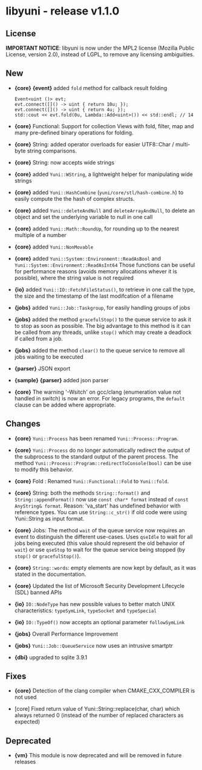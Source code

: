 libyuni - release v1.1.0
========================

License
-------

**IMPORTANT NOTICE**: libyuni is now under the MPL2 license
(Mozilla Public License, version 2.0), instead of LGPL, to remove any
licensing ambiguities.



New
---

 * **{core}** **{event}** added `fold` method for callback result folding

    ```
	Event<uint ()> evt;
	evt.connect([]() -> uint { return 10u; });
	evt.connect([]() -> uint { return 4u; });
	std::cout << evt.fold(0u, Lambda::Add<uint>()) << std::endl; // 14
    ```

 * **{core}** Functional: Support for collection Views with fold, filter, map
   and many pre-defined binary operations for folding.

 * **{core}** String: added operator overloads for easier UTF8::Char / multi-byte
   string comparisons.

 * **{core}** String: now accepts wide strings

 * **{core}** added `Yuni::WString`, a lightweight helper for manipulating wide strings

 * **{core}** added `Yuni::HashCombine` (`yuni/core/stl/hash-combine.h`) to easily
   compute the the hash of complex structs.

 * **{core}** added `Yuni::deleteAndNull` and `deleteArrayAndNull`, to delete an object
   and set the underlying variable to null in one call

 * **{core}** added `Yuni::Math::RoundUp`, for rounding up to the nearest multiple of a number

 * **{core}** added `Yuni::NonMovable`

 * **{core}** added `Yuni::System::Environment::ReadAsBool` and `Yuni::System::Environment::ReadAsInt64`
   Those functions can be useful for performance reasons (avoids memory allocations whever it
   is possible), where the string value is not required

 * **{io}** added `Yuni::IO::FetchFileStatus()`, to retrieve in one call the type,
    the size and the timestamp of the last modifcation of a filename

 * **{jobs}** added `Yuni::Job::Taskgroup`, for easily handling groups of jobs

 * **{jobs}** added the method `gracefulStop()` to the queue service to ask
   it to stop as soon as possible. The big advantage to this method is it
   can be called from any threads, unlike `stop()` which may create a
   deadlock if called from a job.

 * **{jobs}** added the method `clear()` to the queue service to remove all jobs
   waiting to be executed

 * **{parser}** JSON export

 * **{sample}** **{parser}** added json parser

 * **{core}** The warning '-Wsitch' on gcc/clang (enumeration value not handled in switch) is now an error.
   For legacy programs, the `default` clause can be added where appropriate.


Changes
-------

 * **{core}** `Yuni::Process` has been renamed `Yuni::Process::Program`.

 * **{core}** `Yuni::Process` do no longer automatically redirect the output
   of the subprocess to the standard output of the parent process.
   The method `Yuni::Process::Program::redirectToConsole(bool)` can be use to
   modify this behavior.

 * **{core}** Fold : Renamed `Yuni::Functional::Fold` to `Yuni::fold`.

 * **{core}** String: both the methods `String::format()` and `String::appendFormat()`
   now use `const char* format` instead of `const AnyString& format`.
   Reason: 'va_start' has undefined behavior with reference types. You
   can use `String::c_str()` if old code were using Yuni::String as input format.

 * **{core}** Jobs: The method `wait` of the queue service now requires an event
   to distinguish the different use-cases. Uses `qseIdle` to wait for all jobs
   being executed (this value should represent the old behavior of `wait`)
   or use `qseStop` to wait for the queue service being stopped (by
   `stop()` or `gracefulStop()`).

 * **{core}** `String::words`: empty elements are now kept by default, as it was stated
   in the documentation.

 * **{core}** Updated the list of Microsoft Security Development Lifecycle (SDL) banned APIs

 * **{io}** `IO::NodeType` has new possible values to better match UNIX characteristics:
   `typeSymLink`, `typeSocket` and `typeSpecial`

 * **{io}** `IO::TypeOf()` now accepts an optional parameter `followSymLink`

 * **{jobs}** Overall Performance Improvement

 * **{jobs}** `Yuni::Job::QueueService` now uses an intrusive smartptr

 * **{dbi}** upgraded to sqlite 3.9.1



Fixes
-----

 * **{core}** Detection of the clang compiler when CMAKE_CXX_COMPILER is not used

 * [core] Fixed return value of Yuni::String::replace(char, char) which always returned 0
   (instead of the number of replaced characters as expected)


Deprecated
----------

 * **{vm}** This module is now deprecated and will be removed in future releases

